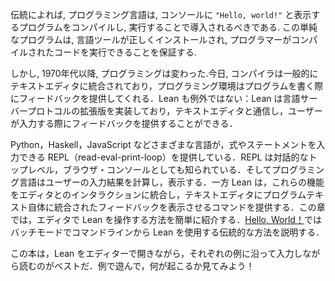 <!-- According to tradition, a programming language should be introduced by
compiling and running a program that displays `"Hello, world!"` on the
console. This simple program ensures that the language tooling is
installed correctly and that the programmer is able to run the
compiled code. -->

伝統によれば, プログラミング言語は, コンソールに `"Hello, world!"` と表示するプログラムをコンパイルし, 実行することで導入されるべきである. この単純なプログラムは, 言語ツールが正しくインストールされ, プログラマーがコンパイルされたコードを実行できることを保証する.

<!-- Since the 1970s, however, programming has changed. Today, compilers
are typically integrated into text editors, and the programming
environment offers feedback as the program is written. Lean is no
exception: it implements an extended version of the Language Server
Protocol that allows it to communicate with a text editor and provide
feedback as the user types. -->

しかし, 1970年代以降, プログラミングは変わった.今日, コンパイラは一般的にテキストエディタに統合されており，プログラミング環境はプログラムを書く際にフィードバックを提供してくれる．Lean
も例外ではない：Lean は言語サーバープロトコルの拡張版を実装しており，テキストエディタと通信し，ユーザーが入力する際にフィードバックを提供することができる．

<!-- Languages as varied as Python, Haskell, and JavaScript offer a read-eval-print-loop (REPL), also known as an interactive toplevel or a browser console, in which expressions or statements can be entered.
The language then computes and displays the result of the user's input.
Lean, on the other hand, integrates these features into the interaction with the editor, providing commands that cause the text editor to display feedback integrated into the program text itself.
This chapter provides a short introduction to interacting with Lean in an editor, while [Hello, World!]() describes how to use Lean traditionally from the command line in batch mode. -->

Python，Haskell，JavaScript などさまざまな言語が，式やステートメントを入力できる REPL（read-eval-print-loop）を提供している．REPL は対話的なトップレベル，ブラウザ・コンソールとしても知られている．そしてプログラミング言語はユーザーの入力結果を計算し，表示する．一方 Lean は，これらの機能をエディタとのインタラクションに統合し，テキストエディタにプログラムテキスト自体に統合されたフィードバックを表示させるコマンドを提供する．この章では，エディタで Lean を操作する方法を簡単に紹介する．[Hello, World！](hello-world.md)ではバッチモードでコマンドラインから Lean を使用する伝統的な方法を説明する．

<!-- It is best if you read this book with Lean open in your editor,
following along and typing in each example. Please play with the
examples, and see what happens! -->

この本は，Lean をエディターで開きながら，それぞれの例に沿って入力しながら読むのがベストだ．例で遊んで，何が起こるか見てみよう！
